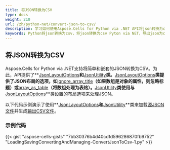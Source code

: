 ```yaml
---
title: 将JSON转换为CSV
type: docs
weight: 210
url: /zh/python-net/convert-json-to-csv/
description: 学习如何使用Aspose.Cells for Python via .NET API将json转换为csv文件。
keywords: Python将json转换为csv，将json转换为csv Pyton via NET，导出json为csv，将json转换为csv
---
```


## **将JSON转换为CSV**

Aspose.Cells for Python via .NET支持将简单和嵌套的JSON转换为CSV。为此，API提供了**[JsonLayoutOptions](https://reference.aspose.com/cells/python-net/aspose.cells.utility/jsonlayoutoptions)**和**[JsonUtility](https://reference.aspose.com/cells/python-net/aspose.cells.utility/jsonutility)**类。**[JsonLayoutOptions](https://reference.aspose.com/cells/python-net/aspose.cells.utility/jsonlayoutoptions)**类提供了JSON布局的选项，如**[ignore_array_title](https://reference.aspose.com/cells/python-net/aspose.cells.utility/jsonlayoutoptions/ignore_array_title/)**（如果数组是对象的属性，则忽略标题）或**[array_as_table](https://reference.aspose.com/cells/python-net/aspose.cells.utility/json**layoutoptions/array_as_table/)**（将数组处理为表格）。**[JsonUtility](https://reference.aspose.com/cells/python-net/aspose.cells.utility/jsonutility)**类使用与**[JsonLayoutOptions](https://reference.aspose.com/cells/python-net/aspose.cells.utility/jsonlayoutoptions)**类设置的布局选项来处理JSON。

以下代码示例演示了使用**[JsonLayoutOptions](https://reference.aspose.com/cells/python-net/aspose.cells.utility/jsonlayoutoptions)**和**[JsonUtility](https://reference.aspose.com/cells/python-net/aspose.cells.utility/jsonutility)**类来加载[源JSON文件](104398869.json)并生成[输出CSV文件](104398870.csv)。

### **示例代码**

{{< gist "aspose-cells-gists" "7bb30376b4d40cdfd596286870fb9752" "LoadingSavingConvertingAndManaging-ConvertJsonToCsv-1.py" >}}
